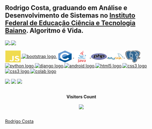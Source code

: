 ## Rodrigo Costa, graduando em Análise e Desenvolvimento de Sistemas no [Instituto Federal de Educação Ciência e Tecnologia Baiano](https://ifbaiano.edu.br/portal/ads-guanambi/). Algoritmo é Vida.

 <div>
  <a href="https://github.com/Rodrigo-Cn"> 
  <img align="center" height="170em" src="https://github-readme-stats.vercel.app/api?username=Rodrigo-Cn&show_icons=true&include_all_commits=true&count_private=true&theme=radical"/>
  <img align="center" height="170em" src="https://github-readme-stats.vercel.app/api/top-langs/?username=Rodrigo-Cn&langs_count=10&layout=compact&theme=radical"/> 
</div>
 
 
<div style="display: inline_block"><br>
  <img align="center" alt="Rodrigo-Js" h height="40" width="52" src="https://raw.githubusercontent.com/devicons/devicon/master/icons/javascript/javascript-plain.svg">
  <img align="center" src="https://cdn.jsdelivr.net/gh/devicons/devicon/icons/bootstrap/bootstrap-original.svg" height="40" width="52" alt="bootstrap logo"  />
  <img align="center" alt="Rodrigo-C"  height="40" width="52" src="https://raw.githubusercontent.com/devicons/devicon/master/icons/c/c-original.svg">
  <img align="center" alt="Rodrigo-Java" height="40" width="52" src="https://github.com/devicons/devicon/blob/master/icons/java/java-original-wordmark.svg">
  <img align="center" alt="Rodrigo-PHP" height="40" width="52" src="https://github.com/devicons/devicon/blob/master/icons/php/php-original.svg">
  <img align="center" alt="Rodrigo-MySQL" height="40" width="52" src="https://github.com/devicons/devicon/blob/master/icons/mysql/mysql-original-wordmark.svg">
  <img align="center" alt="Rodrigo-POSTGRESQL" height="40" width="52" src="https://github.com/devicons/devicon/blob/master/icons/postgresql/postgresql-original.svg">
  <img align="center" src="https://cdn.jsdelivr.net/gh/devicons/devicon/icons/python/python-original.svg" height="40" width="52" alt="python logo"  />
  <img align="center" src="https://cdn.jsdelivr.net/gh/devicons/devicon/icons/django/django-plain.svg" height="40" width="52" alt="django logo"  />
  <img align="center" src="https://cdn.jsdelivr.net/gh/devicons/devicon/icons/android/android-original.svg" height="40" width="52" alt="android logo"  />
  <img align="center" src="https://cdn.jsdelivr.net/gh/devicons/devicon/icons/html5/html5-original.svg" height="40" width="52" alt="html5 logo"  />
  <img align="center" src="https://cdn.jsdelivr.net/gh/devicons/devicon/icons/css3/css3-original.svg" height="40" width="52" alt="css3 logo"  />
  <img align="center" src="https://cdn.jsdelivr.net/gh/devicons/devicon/icons/docker/docker-original.svg" height="40" width="52" alt="css3 logo"  />
 <img align="center" src="https://upload.wikimedia.org/wikipedia/commons/thumb/d/d0/Google_Colaboratory_SVG_Logo.svg/800px-Google_Colaboratory_SVG_Logo.svg.png?20221103151432" height="40" width="52" alt="colab logo"  />
 </div>
 <br>
<div> 
   <a href = "mailto:rodrigo321.costa321@gmail.com"><img src="https://img.shields.io/badge/-Gmail-%23333?style=for-the-badge&logo=gmail&logoColor=white" target="_blank"></a>
  <a href="https://www.instagram.com/rodrigocn_/" target="_blank" align="center"><img src="https://img.shields.io/badge/-Instagram-%23E4405F?style=for-the-badge&logo=instagram&logoColor=white" target="_blank"></a>
  <a href="https://www.linkedin.com/in/rodrigo-costa-411038255/" target="_blank" align="center"><img src="https://img.shields.io/badge/-LinkedIn-%230077B5?style=for-the-badge&logo=linkedin&logoColor=white" target="_blank"></a> 
 
</div>
<div align="center">
<br><p align="centre"><b>Visitors Count</b></p>  
<p align="center"><img align="center" src="https://profile-counter.glitch.me/{Rodrigo-Cn}/count.svg" /></p> 
<br></div>
 
 <div class="badge-base LI-profile-badge" data-locale="pt_BR" data-size="medium" data-theme="dark" data-type="VERTICAL" data-vanity="rodrigo-costa-411038255" data-version="v1"><a class="badge-base__link LI-simple-link" href="https://br.linkedin.com/in/rodrigo-costa-411038255?trk=profile-badge">Rodrigo Costa</a></div>

              
